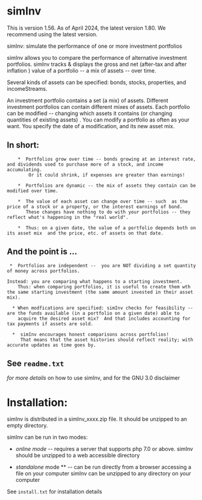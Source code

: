# simInv

This is version 1.56. As of April 2024, the latest version 1.80. We recommend using the latest version.

simInv: simulate the performance of one or more investment portfolios
 
  simInv allows you to compare the performance of alternative investment portfolios.
  simInv tracks & displays the gross and net (after-tax and after inflation ) value of a portfolio -- a mix of assets --  over time.

Several kinds of assets can be specified: bonds, stocks, properties, and incomeStreams.

  An investment portfolio contains a  set (a mix) of assets.  Different investment portfolios can contain different mixes of assets.
  Each portfolio can be modified -- changing which assets it contains (or changing quantities of existing assets) .
  You can modify a portfolio as often as your want. You specify the date of a modification, and its new asset mix.


## In short:
        *  Portfolios grow over time -- bonds growing at an interest rate, and dividends used to purchase more of a stock, and income accumulating.
            Or it could shrink, if expenses are greater than earnings!

        *  Portfolios are dynamic -- the mix of assets they contain can be modified over time.

        *  The value of each asset can change over time -- such  as the price of a stock or a property, or the interest earnings of bond.
           These changes have nothing to do with your portfolios -- they reflect what's happening in the "real world".

        *  Thus: on a given date, the value of a portfolio depends both on its asset mix  and the price, etc. of assets on that date.

##  And the point is ...

     *  Portfolios are independent --  you are NOT dividing a set quantity of money across portfolios.

	Instead: you are comparing what happens to a starting investment.
        Thus: when comparing portfolios, it is useful to create them wth the same starting investment (the same amount invested in their asset mix).

      * When modfications are specified: simInv checks for feasibility -- are the funds available (in a portfolio on a given date) able to
        acquire the desired asset mix?  And that includes accounting for tax payments if assets are sold.

      *  simInv encourages honest comparisons across portfolios!
         That means that the asset histories should reflect reality; with accurate updates as time goes by.


## See `readme.txt` 
_for more details_ on how to use simInv, and for the GNU 3.0 disclaimer

# Installation:

simInv is distributed in a simInv_xxxx.zip file.
It should be unzipped to an empty directory.  

simInv can be run in two modes:

+ _online mode_ --  requires a server that supports php 7.0 or above.
       simInv should be unzipped to a web accessible directory
     
+  _standalone_ mode ** -- can be run directly from a browser accessing a file on your computer
       simInv can be unzipped to any directory on your computer 

See `install.txt` for installation details

